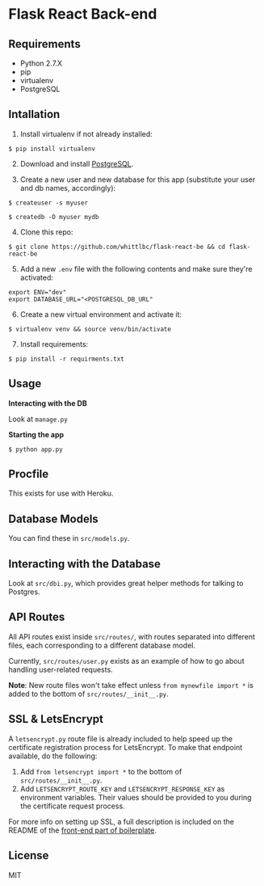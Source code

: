 # Flask React Back-end

## Requirements

* Python 2.7.X
* pip
* virtualenv
* PostgreSQL

## Intallation

1. Install virtualenv if not already installed:

```
$ pip install virtualenv
```

2. Download and install [PostgreSQL](https://www.postgresql.org/download/).

3. Create a new user and new database for this app (substitute your user and db names, accordingly):

```
$ createuser -s myuser
```
```
$ createdb -O myuser mydb
```

4. Clone this repo:

```
$ git clone https://github.com/whittlbc/flask-react-be && cd flask-react-be
```

5. Add a new `.env` file with the following contents and make sure they're activated:

```
export ENV="dev"
export DATABASE_URL="<POSTGRESQL_DB_URL"
```

6. Create a new virtual environment and activate it:

```
$ virtualenv venv && source venv/bin/activate
```

7. Install requirements:

```
$ pip install -r requirments.txt
```

## Usage

**Interacting with the DB**

Look at `manage.py`

**Starting the app**

```
$ python app.py
```

## Procfile

This exists for use with Heroku.

## Database Models

You can find these in `src/models.py`.

## Interacting with the Database

Look at `src/dbi.py`, which provides great helper methods for talking to Postgres.

## API Routes

All API routes exist inside `src/routes/`, with routes separated into different files, each corresponding to a different database model.

Currently, `src/routes/user.py` exists as an example of how to go about handling user-related requests. 

**Note**: New route files won't take effect unless `from mynewfile import *` is added to the bottom of `src/routes/__init__.py`.

## SSL & LetsEncrypt

A `letsencrypt.py` route file is already included to help speed up the certificate registration process for LetsEncrypt. To make that endpoint available, do the following:

1. Add `from letsencrypt import *` to the bottom of `src/routes/__init__.py`.
2. Add `LETSENCRYPT_ROUTE_KEY` and `LETSENCRYPT_RESPONSE_KEY` as environment variables. Their values should be provided to you during the certificate request process.

For more info on setting up SSL, a full description is included on the README of the [front-end part of boilerplate](https://github.com/whittlbc/flask-react-fe#setting-up-ssl-support).

## License

MIT  